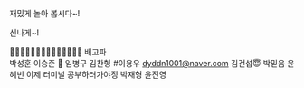 재밌게 놀아 봅시다~!

신나게~!

👻👻👻👻👻👻👻👻👻👻👻👻👻👻
배고파 <br>
박성훈 
이승준 🍎
임병구
김찬형
#이용우 dyddn1001@naver.com
김건섭😇
박믿음
윤혜빈 이제 터미널 공부하러가야징
박재형
윤진영
